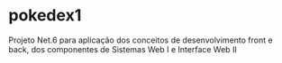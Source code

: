 # pokedex1
Projeto Net.6 para aplicação dos conceitos de desenvolvimento front e back, dos componentes de Sistemas Web I e Interface Web II
